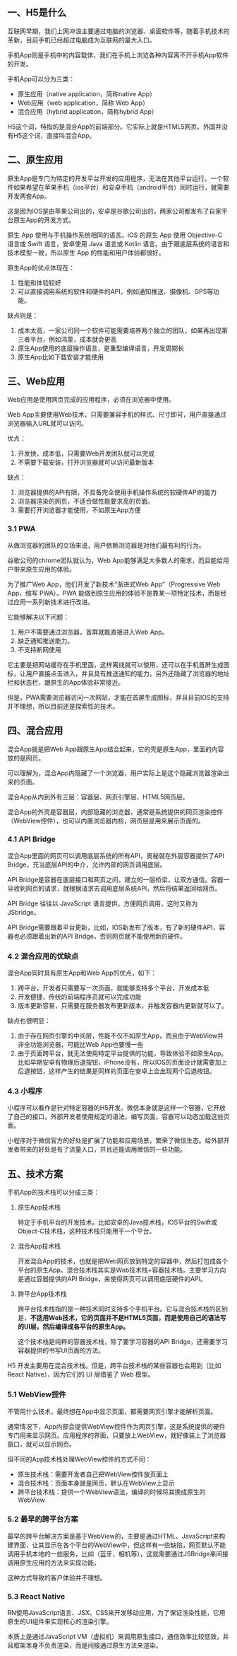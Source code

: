 ## 一、H5是什么

互联网早期，我们上网冲浪主要通过电脑的浏览器、桌面软件等，随着手机技术的革新，目前手机已经超过电脑成为互联网的最大入口。

手机App则是手机中的内容载体，我们在手机上浏览各种内容离不开手机App软件的开发。

手机App可以分为三类：

* 原生应用（native application，简称native App）
* Web应用（web application，简称 Web App）
* 混合应用（hybrid application，简称hybrid App）

H5这个词，特指的是混合App的前端部分。它实际上就是HTML5网页。外国并没有H5这个词，直接叫混合App。

## 二、原生应用 

原生App是专门为特定的开发平台开发的应用程序，无法在其他平台运行。一个软件如果希望在苹果手机（ios平台）和安卓手机（android平台）同时运行，就需要开发两套App。

这是因为IOS是由苹果公司出的，安卓是谷歌公司出的，两家公司都发布了自家平台原生App的开发方式。

原生 App 使用与手机操作系统相同的语言。iOS 的原生 App 使用 Objective-C 语言或 Swift 语言，安卓使用 Java 语言或 Kotlin 语言。由于跟底层系统的语言和技术模型一致，所以原生 App 的性能和用户体验都很好。

原生App的优点体现在：

1. 性能和体验较好
2. 可以直接调用系统的软件和硬件的API，例如通知推送、摄像机、GPS等功能。

缺点则是：

1. 成本太高，一家公司同一个软件可能需要培养两个独立的团队，如果再出现第三者平台，例如鸿蒙，成本就会更高
2. 原生App使用的底层操作语言，是重型编译语言，开发周期长
3. 原生App比如下载安装才能使用



## 三、Web应用

Web应用是使用网页完成的应用程序，必须在浏览器中使用。

Web App主要使用Web技术，只需要兼容手机的样式、尺寸即可，用户直接通过浏览器输入URL就可以访问。

优点：

1. 开发快，成本低，只需要Web开发团队就可以完成
2. 不需要下载安装，打开浏览器就可以访问最新版本

缺点：

1. 浏览器提供的API有限，不具备完全使用手机操作系统的软硬件API的能力
2. 浏览器渲染的网页，不适合做性能要求高的页面。
3. 需要打开浏览器才能使用，不如原生App方便

### 3.1 PWA

从做浏览器的团队的立场来说，用户依赖浏览器是对他们最有利的行为。

谷歌公司的chrome团队就认为，Web App能够满足大多数人的需求，而且能给用户带来原生应用的体验。

为了推广Web App，他们开发了新技术“渐进式Web App”（Progressive Web App，缩写 PWA）。PWA 能做到原生应用的体验不是靠某一项特定技术，而是经过应用一系列新技术进行改进。

它能够解决以下问题：

1. 用户不需要通过浏览器，首屏就能直接进入Web App。
2. 缺乏通知推送能力。
3. 不支持断网使用

它主要是把网站缓存在手机里面，这样离线就可以使用，还可以在手机首屏生成图标，让用户直接点击进入，并且具有推送通知的能力。另外还隐藏了浏览器的地址栏和状态栏，跟原生的App体验非常接近。

但是，PWA需要浏览器访问一次网站，才能在首屏生成图标，并且目前IOS的支持并不理想，所以目前还是探索性的技术。

## 四、混合应用

 混合App就是把Web App跟原生App结合起来，它的壳是原生App，里面的内容放的是网页。

可以理解为，混合App内隐藏了一个浏览器，用户实际上是这个隐藏浏览器渲染出来的页面。

混合App从内到外有三层：容器层、网页引擎层、HTML5网页层。

混合App的外壳是容器层，内部隐藏的浏览器，通常是系统提供的网页渲染控件（WebView控件），也可以内置浏览器内核，网页层是用来展示页面的。

### 4.1 API Bridge

混合App里面的网页可以调用底层系统的所有API，奥秘就在外层容器提供了API Bridge，充当底层API的中介，允许内部的网页调用底层。

API Bridge是容器在底层接口和网页之间，建立的一层桥梁，让双方通信。容器一旦收到网页的请求，就根据请求去调用底层系统API，然后将结果返回给网页。

API Bridge 往往以 JavaScript 语言提供，方便网页调用，这时又称为 JSbridge。

API Bridge需要跟着平台更新，比如，IOS新发布了版本，有了新的硬件API，容器也必须跟着出新的API Bridge，否则网页就不能使用新的硬件。

### 4.2 混合应用的优缺点

混合App同时具有原生App和Web App的优点，如下：

1. 跨平台，开发者只需要写一次页面，就能够支持多个平台，开发成本低
2. 开发便捷，传统的前端程序员就可以完成功能
3. 版本更新容易，只需要在服务器发布更新版本，并触发容器内更新就可以了。

缺点也很明显：

1. 由于存在网页引擎的中间层，性能不仅不如原生App，而且由于WebView并非全功能浏览器，可能比Web App也要慢一些
2. 由于页面跨平台，就无法使用特定平台提供的功能，导致体验不如原生App。比如早期安卓有物理后退按钮，iPhone没有，所以IOS的页面设计就需要加上后退按钮，这样产生的结果是同样的页面在安卓上会出现两个后退按钮。



### 4.3 小程序

小程序可以看作是针对特定容器的H5开发。微信本身就是这样一个容器，它开放了自己的接口，外部开发者使用规定的语法，编写页面，容器可以动态加载这些页面。

小程序对于微信官方的好处是扩展了功能和应用场景，繁荣了微信生态。给外部开发者带来的好处是有了流量入口，并且还能调用微信的一些功能。



## 五、技术方案

手机App的技术栈可以分成三类：

1. 原生App技术栈

   特定于手机平台的开发技术。比如安卓的Java技术栈，IOS平台的Swift或Object-C技术栈，这种技术栈只能用于一个平台。

2. 混合App技术栈

   开发混合App的技术，也就是把Web网页放到特定的容器中，然后打包成各个平台的原生App。混合技术栈其实是Web技术栈+容器技术栈。主要学习方向是通过容器提供的API Bridge，来使得网页可以调用底层硬件的API。

3. 跨平台App技术栈

   跨平台技术栈指的是一种技术同时支持多个手机平台。它与混合技术栈的区别是，**不适用Web技术，它的页面并不是HTML5页面，而是使用自己的语法写的UI层，然后编译成各平台的原生App。**

   这个技术栈是纯粹的容器技术栈，除了要学习容器的API Bridge，还需要学习容器提供的书写UI页面的方法。

H5 开发主要用在混合技术栈。但是，跨平台技术栈的某些容器也会用到（比如 React Native），因为它们的 UI 层借鉴了 Web 模型。

### 5.1 WebView控件

不管用什么技术，最终想在App中显示页面，都需要网页引擎才能解析页面。

通常情况下，App内部会提供WebView控件作为网页引擎，这是系统提供的硬件专门用来显示网页。应用程序的界面，只要放上WebView，就好像装上了浏览器窗口，就可以显示网页。

但不同的App技术栈处理WebView控件的方式不同：

* 原生技术栈：需要开发者自己把WebView控件放页面上
* 混合技术栈：页面本身就是网页，默认在WebView上显示
* 跨平台技术栈：提供一个WebView语法，编译的时候将其换成原生的WebView

### 5.2 最早的跨平台方案

最早的跨平台解决方案是基于WebView的，主要是通过HTML、JavaScript来构建界面，让其显示在各个平台的WebView中，但这样有一些缺陷，网页默认不能调用手机本地的一些服务，比如（蓝牙，相机等），这就需要通过JSBridge来间接调用原生应用的方法来实现功能。

这种方式导致的客户体验并不理想。



### 5.3 React Native

RN使用JavaScript语言、JSX、CSS来开发移动应用，为了保证渲染性能，它用原生的UI组件来实现核心的渲染引擎。

本质上是通过JavaScript VM（虚拟机）来调用原生接口，通信效率比较低效，并且框架本身不负责渲染，而是间接通过原生方法来渲染。
